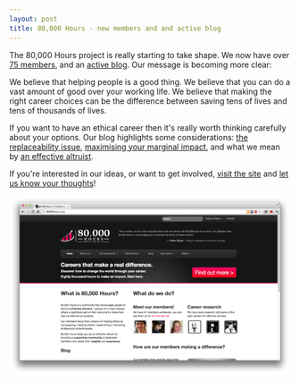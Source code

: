 ```yaml
---
layout: post
title: 80,000 Hours - new members and and active blog
---
```


The 80,000 Hours project is really starting to take shape. We now have over [75 members](http://80000hours.org/members), and an [active blog](http://80000hours.org/blog). Our message is becoming more clear:

We believe that helping people is a good thing. We believe that you can do a vast amount of good over your working life. We believe that making the right career choices can be the difference between saving tens of lives and tens of thousands of lives.

If you want to have an ethical career then it's really worth thinking carefully about your options. Our blog highlights some considerations: [the replaceability issue](http://80000hours.org/blog/18-just-what-is-making-a-difference-counterfactuals-and-career-choice), [maximising your marginal impact](http://80000hours.org/blog/30-the-road-less-travelled-replaceability-and-neglected-causes), and what we mean by [an effective altruist](http://80000hours.org/blog/31-what-is-an-effective-altruist).

If you're interested in our ideas, or want to get involved, [visit the site](http://80000hours.org/) and [let us know your thoughts](http://80000hours.org/chat-to-us)!

<div class="img_shadow">
<a class="no_border" href="http://80000hours.org/">
<img class="page_width" src="/content/files/blog/2012/03/01/80000hours.png" alt="80000hours.org"/>
</a>
</div>

